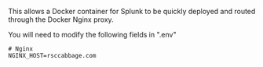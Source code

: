 This allows a Docker container for Splunk to be quickly deployed and routed through the Docker Nginx proxy.

You will need to modify the following fields in ".env"

```
# Nginx
NGINX_HOST=rsccabbage.com

```